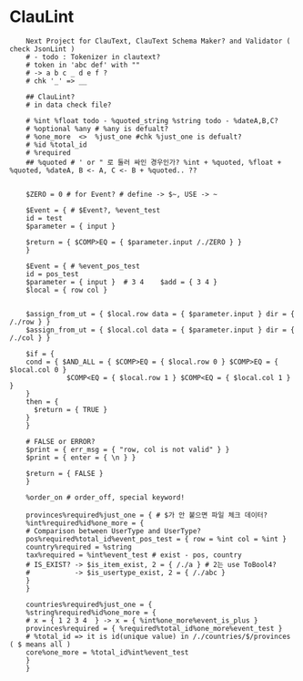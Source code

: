 # ClauLint
        Next Project for ClauText, ClauText Schema Maker? and Validator ( check JsonLint )
        # - todo : Tokenizer in clautext?
        # token in 'abc def' with ""
        # -> a b c _ d e f ?
        # chk '_' => __

        ## ClauLint?
        # in data check file?

        # %int %float todo - %quoted_string %string todo - %dateA,B,C?
        # %optional %any # %any is defualt?
        # %one_more  <>  %just_one #chk %just_one is defualt?
        # %id %total_id
        # %required 
        ## %quoted # ' or " 로 둘러 싸인 경우인가? %int + %quoted, %float + %quoted, %dateA, B <- A, C <- B + %quoted.. ??


        $ZERO = 0 # for Event? # define -> $~, USE -> ~

        $Event = { # $Event?, %event_test
        id = test
        $parameter = { input }

        $return = { $COMP>EQ = { $parameter.input /./ZERO } }
        }

        $Event = { # %event_pos_test        
        id = pos_test
        $parameter = { input }  # 3 4    $add = { 3 4 }
        $local = { row col }


        $assign_from_ut = { $local.row data = { $parameter.input } dir = { /./row } }
        $assign_from_ut = { $local.col data = { $parameter.input } dir = { /./col } }

        $if = { 
        cond = { $AND_ALL = { $COMP>EQ = { $local.row 0 } $COMP>EQ = { $local.col 0 } 
                  $COMP<EQ = { $local.row 1 } $COMP<EQ = { $local.col 1 } } 
        }
        then = {
          $return = { TRUE }
        }
        }

        # FALSE or ERROR?
        $print = { err_msg = { "row, col is not valid" } }
        $print = { enter = { \n } }

        $return = { FALSE }
        }

        %order_on # order_off, special keyword!

        provinces%required%just_one = { # $가 안 붙으면 파일 체크 데이터?
        %int%required%id%one_more = {
        # Comparison between UserType and UserType?
        pos%required%total_id%event_pos_test = { row = %int col = %int } 
        country%required = %string
        tax%required = %int%event_test # exist - pos, country
        # IS_EXIST? -> $is_item_exist, 2 = { /./a } # 2는 use ToBool4?
        #           -> $is_usertype_exist, 2 = { /./abc }
        }
        }

        countries%required%just_one = {
        %string%required%id%one_more = {
        # x = { 1 2 3 4  } -> x = { %int%one_more%event_is_plus }
        provinces%required = { %required%total_id%one_more%event_test } 
        # %total_id => it is id(unique value) in /./countries/$/provinces ( $ means all ) 
        core%one_more = %total_id%int%event_test
        }
        }


